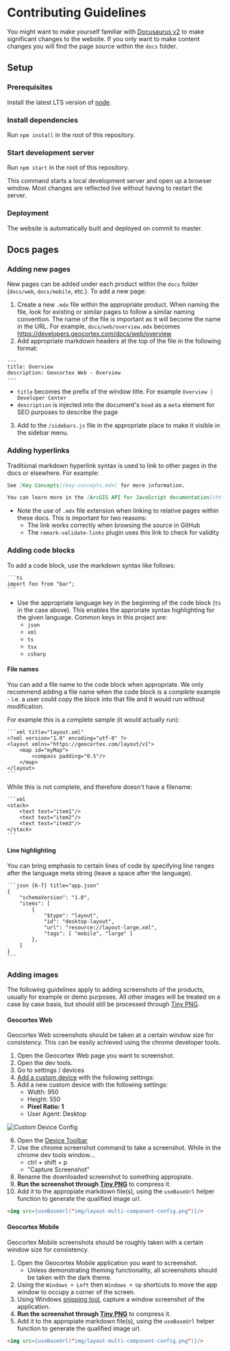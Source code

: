 # Contributing Guidelines

You might want to make yourself familiar with [Docusaurus v2](https://v2.docusaurus.io/) to make significant changes to the website. If you only want to make content changes you will find the page source within the `docs` folder.

## Setup

### Prerequisites

Install the latest LTS version of [node](https://nodejs.org/).

### Install dependencies

Run `npm install` in the root of this repository.

### Start development server

Run `npm start` in the root of this repository.

This command starts a local development server and open up a browser window. Most changes are reflected live without having to restart the server.

### Deployment

The website is automatically built and deployed on commit to master.

## Docs pages

### Adding new pages

New pages can be added under each product within the `docs` folder (`docs/web`, `docs/mobile`, etc.). To add a new page:

1. Create a new `.mdx` file within the appropriate product. When naming the file, look for existing or similar pages to follow a similar naming convention. The name of the file is important as it will become the name in the URL. For example, `docs/web/overview.mdx` becomes https://developers.geocortex.com/docs/web/overview
2. Add appropriate markdown headers at the top of the file in the following format:

```
---
title: Overview
description: Geocortex Web - Overview
---
```

-   `title` becomes the prefix of the window title. For example `Overview | Developer Center`
-   `description` is injected into the document's `head` as a `meta` element for SEO purposes to describe the page

3. Add to the `/sidebars.js` file in the appropriate place to make it visible in the sidebar menu.

### Adding hyperlinks

Traditional markdown hyperlink syntax is used to link to other pages in the docs or elsewhere. For example:

```md
See [Key Concepts](key-concepts.mdx) for more information.
```

```md
You can learn more in the [ArcGIS API for JavaScript documentation](https://developers.arcgis.com/javascript/)
```

-   Note the use of `.mdx` file extension when linking to relative pages within these docs. This is important for two reasons:
    -   The link works correctly when browsing the source in GitHub
    -   The `remark-validate-links` plugin uses this link to check for validity

### Adding code blocks

To add a code block, use the markdown syntax like follows:

    ```ts
    import foo from "bar";
    ```

-   Use the appropriate language key in the beginning of the code block (`ts` in the case above). This enables the approriate syntax highlighting for the given language. Common keys in this project are:
    -   `json`
    -   `xml`
    -   `ts`
    -   `tsx`
    -   `csharp`

#### File names

You can add a file name to the code block when appropriate. We only recommend adding a file name when the code block is a _complete_ example - i.e. a user could copy the block into that file and it would run without modification.

For example this is a complete sample (it would actually run):

    ```xml title="layout.xml"
    <?xml version="1.0" encoding="utf-8" ?>
    <layout xmlns="https://geocortex.com/layout/v1">
        <map id="myMap">
            <compass padding="0.5"/>
        </map>
    </layout>
    ```

While this is not complete, and therefore doesn't have a filename:

    ```xml
    <stack>
        <text text="item1"/>
        <text text="item2"/>
        <text text="item3"/>
    </stack>
    ```

#### Line highlighting

You can bring emphasis to certain lines of code by specifying line ranges after the language meta string (leave a space after the language).

    ```json {6-7} title="app.json"
    {
        "schemaVersion": "1.0",
        "items": [
            {
                "$type": "layout",
                "id": "desktop-layout",
                "url": "resource://layout-large.xml",
                "tags": [ "mobile", "large" ]
            },
        ]
    }
    ```

### Adding images

The following guidelines apply to adding screenshots of the products, usually for example or demo purposes. All other images will be treated on a case by case basis, but should still be processed through [Tiny PNG](https://tinypng.com/).

#### Geocortex Web

Geocortex Web screenshots should be taken at a certain window size for consistency. This can be easily achieved using the chrome developer tools.

1. Open the Geocortex Web page you want to screenshot.
2. Open the dev tools.
3. Go to settings / devices
4. [Add a custom device](https://developers.google.com/web/tools/chrome-devtools/device-mode#custom) with the following settings:
5. Add a new custom device with the following settings:
    - Width: 950
    - Height: 550
    - **Pixel Ratio: 1**
    - User Agent: Desktop

![Custom Device Config](https://user-images.githubusercontent.com/8933450/78948237-7e329900-7a7c-11ea-80c9-f5e19ba834e6.png)

6. Open the [Device Toolbar](https://developers.google.com/web/tools/chrome-devtools/device-mode#viewport)
7. Use the chrome screenshot command to take a screenshot. While in the chrome dev tools window...
    - ctrl + shift + p
    - "Capture Screenshot"
8. Rename the downloaded screenshot to something appropiate.
9. **Run the screenshot through [Tiny PNG](https://tinypng.com/)** to compress it.
10. Add it to the appropiate markdown file(s), using the `useBaseUrl` helper function to generate the qualified image url.

```html
<img src={useBaseUrl("img/layout-multi-component-config.png")}/>
```

#### Geocortex Mobile

Geocortex Mobile screenshots should be roughly taken with a certain window size for consistency.

1. Open the Geocortex Mobile application you want to screenshot.
    - Unless demonstrating theming functionality, all screenshots should be taken with the dark theme.
2. Using the `Windows + Left` then `Windows + Up` shortcuts to move the app window to occupy a corner of the screen.
3. Using Windows [snipping tool](https://support.microsoft.com/en-ca/help/13776/windows-10-use-snipping-tool-to-capture-screenshots), capture a window screenshot of the application.
4. **Run the screenshot through [Tiny PNG](https://tinypng.com/)** to compress it.
5. Add it to the appropiate markdown file(s), using the `useBaseUrl` helper function to generate the qualified image url.

```html
<img src={useBaseUrl("img/layout-multi-component-config.png")}/>
```
